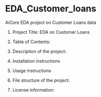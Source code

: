 # EDA_Customer_loans
AiCore EDA project on Customer Loans data

1. Project Title: EDA on Customer Loans

2. Table of Contents:

3. Description of the project:

4. Installation instructions

5. Usage instructions

6. File structure of the project:

7. License information:
